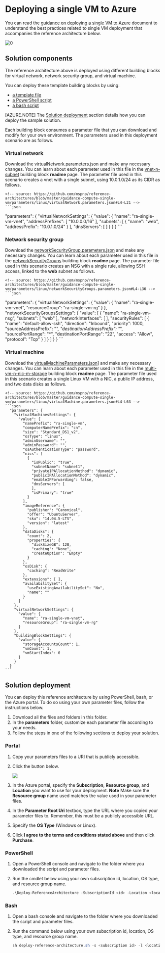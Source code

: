 # Deploying a single VM to Azure

You can read the [guidance on deploying a single VM to Azure][guidance] document to understand the best practices related to single VM deployment that accompanies the reference architecture below.

![[0]][0]

## Solution components

The reference architecture above is deployed using different building blocks for virtual network, network security group, and virtual machine.

You can deploy these template building blocks by using:
- [a template file][solution-template]
- [a PowerShell script][solution-psscript]
- [a bash script][solution-shscript]

[AZURE.NOTE] The [Solution deployment][deployment] section details how you can deploy the sample solution.

Each building block consumes a parameter file that you can download and modify for your own environment. The parameters used in this deployment scenario are as follows.

### Virtual network

Download the [virtualNetwork.parameters.json][vnet-parameters] and make any necessary changes. You can learn about each parameter used in this file in the [vnet-n-subnet][bb-vnet] building block **readme** page. The parameter file used in this scenario creates a vnet with a single subnet, using 10.0.1.0/24 as its CIDR as follows.

    <!-- source: https://github.com/mspnp/reference-architectures/blob/master/guidance-compute-single-vm/parameters/linux/virtualNetwork.parameters.json#L4-L21 -->
    ```json
  "parameters": {
    "virtualNetworkSettings": {
      "value": {
        "name": "ra-single-vm-vnet",
        "addressPrefixes": [
          "10.0.0.0/16"
        ],
        "subnets": [
          {
            "name": "web",
            "addressPrefix": "10.0.1.0/24"
          }
        ],
        "dnsServers": [ ]
      }
    }
  }
    ```

### Network security group

Download the [networkSecurityGroup.parameters.json][nsg-parameters] and make any necessary changes. You can learn about each parameter used in this file in the [networkSecurityGroups][bb-nsg] building block **readme** page. The parameter file used in this scenario creates an NSG with a single rule, allowing SSH access, linked to the **web** subnet as follows.

    <!-- source: https://github.com/mspnp/reference-architectures/blob/master/guidance-compute-single-vm/parameters/linux/networkSecurityGroups.parameters.json#L4-L36 -->
    ```json
  "parameters": {
    "virtualNetworkSettings": {
      "value": {
        "name": "ra-single-vm-vnet",
        "resourceGroup": "ra-single-vm-rg"
      }
    },
    "networkSecurityGroupsSettings": {
      "value": [
        {
          "name": "ra-single-vm-nsg",
          "subnets": [
            "web"
          ],
          "networkInterfaces": [
          ],
          "securityRules": [
            {
              "name": "default-allow-ssh",
              "direction": "Inbound",
              "priority": 1000,
              "sourceAddressPrefix": "*",
              "destinationAddressPrefix": "*",
              "sourcePortRange": "*",
              "destinationPortRange": "22",
              "access": "Allow",
              "protocol": "Tcp"
            }
          ]
        }
      ]
    }
  }
    ```
### Virtual machine

Download the [virtualMachineParameters.json][vm-parameters]] and make any necessary changes. You can learn about each parameter used in this file in the [multi-vm-n-nic-m-storage][bb-vm] building block **readme** page. The parameter file used in this scenario creates a single Linux VM with a NIC, a public IP address, and two data disks as follows.

	<!-- source: https://github.com/mspnp/reference-architectures/blob/master/guidance-compute-single-vm/parameters/linux/virtualMachine.parameters.json#L4-L63 -->
	```json
	  "parameters": {
	    "virtualMachinesSettings": {
	      "value": {
	        "namePrefix": "ra-single-vm",
	        "computerNamePrefix": "cn",
	        "size": "Standard_DS1_v2",
	        "osType": "linux",
	        "adminUsername": "",
	        "adminPassword": "",
	        "osAuthenticationType": "password",
	        "nics": [
	          {
	            "isPublic": "true",
	            "subnetName": "subnet1",
	            "privateIPAllocationMethod": "dynamic",
	            "publicIPAllocationMethod": "dynamic",
	            "enableIPForwarding": false,
	            "dnsServers": [
	            ],
	            "isPrimary": "true"
	          }
	        ],
	        "imageReference": {
	          "publisher": "Canonical",
	          "offer": "UbuntuServer",
	          "sku": "14.04.5-LTS",
	          "version": "latest"
	        },
	        "dataDisks": {
	          "count": 2,
	          "properties": {
	            "diskSizeGB": 128,
	            "caching": "None",
	            "createOption": "Empty"
	          }
	        },
	        "osDisk": {
	          "caching": "ReadWrite"
	        },
	        "extensions": [ ],
	        "availabilitySet": {
	          "useExistingAvailabilitySet": "No",
	          "name": ""
	        }
	      }
	    },
	    "virtualNetworkSettings": {
	      "value": {
	        "name": "ra-single-vm-vnet",
	        "resourceGroup": "ra-single-vm-rg"
	      }
	    },
	    "buildingBlockSettings": {
	      "value": {
	        "storageAccountsCount": 1,
	        "vmCount": 1,
	        "vmStartIndex": 0
	      }
	    }
	  }
	```

## Solution deployment

You can deploy this reference architecture by using PowerShell, bash, or the Azure portal. To do so using your own parameter files, follow the instructions below.

1. Download all the files and folders in this folder.
2. In the **parameters** folder, customize each parameter file according to your needs.
3. Follow the steps in one of the following sections to deploy your solution.

### Portal
1. Copy your parameters files to a URI that is publicly accessible.
2. Click the button below.

	<a href="https://portal.azure.com/#create/Microsoft.Template/uri/https%3A%2F%2Fraw.githubusercontent.com%2Fmspnp%2Freference-architectures%2Fmaster%2Fguidance-compute-single-vm%2Fazuredeploy.json" target="_blank">
    <img src="http://azuredeploy.net/deploybutton.png"/></a>
3. In the Azure portal, specify the **Subscription**, **Resource group**, and **Location** you want to use for your deployment.
**Note** Make sure the **Resource group** name used matches the value used in your parameter files.
4. In the **Parameter Root Uri** textbox, type the URL where you copied your parameter files to. Remember, this must be a publicly accessible URL.
5. Specify the **OS Type** (Windows or Linux).
6. Click **I agree to the terms and conditions stated above** and then click **Purchase**.

### PowerShell
1. Open a PowerShell console and navigate to the folder where you downloaded the script and parameter files.
2. Run the cmdlet below using your own subscription id, location, OS type, and resource group name.

	```powershell
	.\Deploy-ReferenceArchitecture -SubscriptionId <id> -Location <location> -OSType <linux|windows> -ResourceGroup <resource group>
	``` 

### Bash
1. Open a bash console and navigate to the folder where you downloaded the script and parameter files.
2. Run the command below using your own subscription id, location, OS type, and resource group name.

	```powershell
	sh deploy-reference-architecture.sh -s <subscription id> -l <location> -o <linux|windows> -r <resource group>
	``` 
<!-- links -->
[0]: ./diagram.png
[bb]: https://github.com/mspnp/template-building-blocks
[bb-vnet]: https://github.com/mspnp/template-building-blocks/tree/master/templates/buildingBlocks/vnet-n-subnet
[bb-nsg]: https://github.com/mspnp/template-building-blocks/tree/master/templates/buildingBlocks/networkSecurityGroups
[bb-vm]: https://github.com/mspnp/template-building-blocks/tree/master/templates/buildingBlocks/multi-vm-n-nic-m-storage
[deployment]: #Solution-deployment
[solution-shscript]: https://github.com/mspnp/reference-architectures/blob/master/guidance-compute-single-vm/deploy-reference-architecture.sh
[solution-psscript]: https://github.com/mspnp/reference-architectures/blob/master/guidance-compute-single-vm/Deploy-ReferenceArchitecture.ps1
[solution-template]: https://github.com/mspnp/reference-architectures/blob/master/guidance-compute-single-vm/azuredeploy.json
[vnet-parameters]: https://github.com/mspnp/reference-architectures/tree/master/guidance-compute-single-vm/parameters/linux/virtualNetwork.parameters.json 
[nsg-parameters]: https://github.com/mspnp/reference-architectures/blob/master/guidance-compute-single-vm/parameters/linux/networkSecurityGroups.parameters.json
[vm-parameters]: https://github.com/mspnp/reference-architectures/tree/master/guidance-compute-single-vm/parameters/linux/virtualMachine.parameters.json
[guidance]: https://azure.microsoft.com/en-us/documentation/articles/guidance-compute-single-vm-linux/